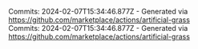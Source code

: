 Commits: 2024-02-07T15:34:46.877Z - Generated via https://github.com/marketplace/actions/artificial-grass
<br>
Commits: 2024-02-07T15:34:46.877Z - Generated via https://github.com/marketplace/actions/artificial-grass
<br>

